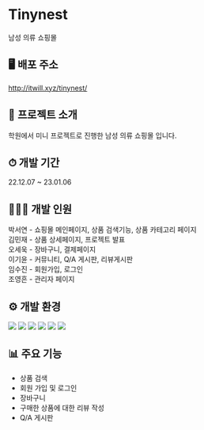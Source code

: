 # Tinynest
남성 의류 쇼핑몰<br>
## 🖥 배포 주소
<a href='http://itwill.xyz/tinynest/' target='_blank'>http://itwill.xyz/tinynest/</a>
## 📑 프로젝트 소개 
학원에서 미니 프로젝트로 진행한 남성 의류 쇼핑몰 입니다.
## ⏱ 개발 기간
22.12.07 ~ 23.01.06
## 🙋🏻‍♀️ 개발 인원
박서연 - 쇼핑몰 메인페이지, 상품 검색기능, 상품 카테고리 페이지<br>
김민재 - 상품 상세페이지, 프로젝트 발표<br>
오세욱 - 장바구니, 결제페이지<br>
이기윤 - 커뮤니티, Q/A 게시판, 리뷰게시판<br>
임수진 - 회원가입, 로그인<br>
조영흔 - 관리자 페이지<br>
## ⚙ 개발 환경
<img src="https://img.shields.io/badge/Eclipse%20IDE-2C2255?style=flat&logo=Eclipse%20IDE&logoColor=white"> <img src="https://img.shields.io/badge/JavaScript-F7DF1E?style=flat&logo=JavaScript&logoColor=white">
<img src="https://img.shields.io/badge/Oracle-F80000?style=flat&logo=Oracle&logoColor=white">
<img src="https://img.shields.io/badge/Apache%20Tomcat-F8DC75?style=flat&logo=Apache%20Tomcat&logoColor=white">
<img src="https://img.shields.io/badge/HTML5-E34F26?style=flat&logo=HTML5&logoColor=white">
<img src="https://img.shields.io/badge/CSS3-1572B6?style=flat&logo=CSS3&logoColor=white">
## 📊 주요 기능
- 상품 검색
- 회원 가입 및 로그인
- 장바구니 
- 구매한 상품에 대한 리뷰 작성 
- Q/A 게시판
